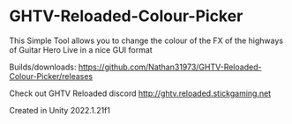 # GHTV-Reloaded-Colour-Picker
This Simple Tool allows you to change the colour of the FX of the highways of Guitar Hero Live in a nice GUI format

Builds/downloads: https://github.com/Nathan31973/GHTV-Reloaded-Colour-Picker/releases

Check out GHTV Reloaded discord http://ghtv.reloaded.stickgaming.net

Created in Unity 2022.1.21f1

